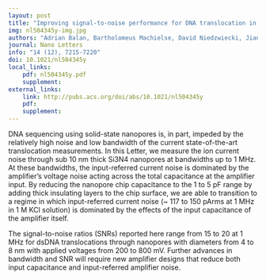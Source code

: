 ```yaml
---
layout: post
title: "Improving signal-to-noise performance for DNA translocation in solid-state nanopores at MHz bandwidths"
img: nl504345y-img.jpg
authors: "Adrian Balan, Bartholomeus Machielse, David Niedzwiecki, Jianxun Lin, Peijie Ong, Rebecca Engelke, Kenneth Shepard, and Marija Drndic"
journal: Nano Letters
info: "14 (12), 7215-7220"
doi: 10.1021/nl504345y
local_links:
    pdf: nl504345y.pdf
    supplement:
external_links:
    link: http://pubs.acs.org/doi/abs/10.1021/nl504345y
    pdf:
    supplement:
---
```


DNA sequencing using solid-state nanopores is, in part, impeded by the relatively high noise and low bandwidth of the current state-of-the-art translocation measurements. In this Letter, we measure the ion current noise through sub 10 nm thick Si3N4 nanopores at bandwidths up to 1 MHz. At these bandwidths, the input-referred current noise is dominated by the amplifier’s voltage noise acting across the total capacitance at the amplifier input. By reducing the nanopore chip capacitance to the 1 to 5 pF range by adding thick insulating layers to the chip surface, we are able to transition to a regime in which input-referred current noise (~ 117 to 150 pArms at 1 MHz in 1 M KCl solution) is dominated by the effects of the input capacitance of the amplifier itself. 
<!--more--> 
The signal-to-noise ratios (SNRs) reported here range from 15 to 20 at 1 MHz for dsDNA translocations through nanopores with diameters from 4 to 8 nm with applied voltages from 200 to 800 mV. Further advances in bandwidth and SNR will require new amplifier designs that reduce both input capacitance and input-referred amplifier noise.
